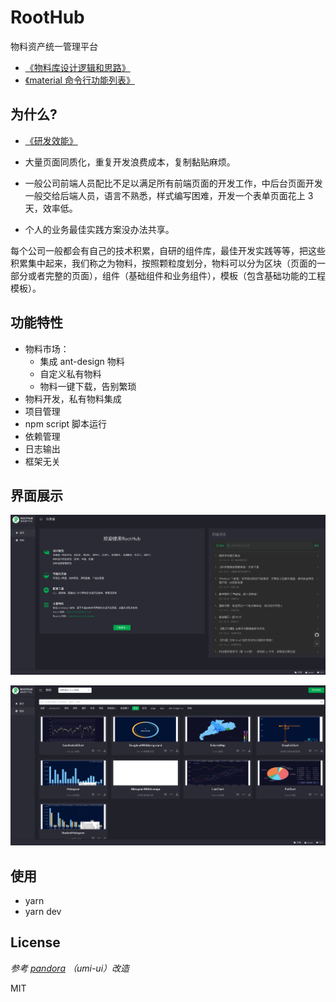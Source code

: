 # RootHub

物料资产统一管理平台

- [《物料库设计逻辑和思路》](https://roothome.yuque.com/docs/share/8818727b-bc31-42e8-96a9-627c5df4a241)
- [《material 命令行功能列表》](https://roothome.yuque.com/docs/share/6458c2ec-2536-4f89-8cdd-dc38bcb82077)

## 为什么?

- [《研发效能》](https://roothome.yuque.com/docs/share/0b91938d-dd32-4aae-8d82-4cba58527944)

- 大量页面同质化，重复开发浪费成本，复制黏贴麻烦。
- 一般公司前端人员配比不足以满足所有前端页面的开发工作，中后台页面开发一般交给后端人员，语言不熟悉，样式编写困难，开发一个表单页面花上 3 天，效率低。
- 个人的业务最佳实践方案没办法共享。

每个公司一般都会有自己的技术积累，自研的组件库，最佳开发实践等等，把这些积累集中起来，我们称之为物料，按照颗粒度划分，物料可以分为区块（页面的一部分或者完整的页面），组件（基础组件和业务组件），模板（包含基础功能的工程模板）。

## 功能特性

- 物料市场：
  - 集成 ant-design 物料
  - 自定义私有物料
  - 物料一键下载，告别繁琐
- 物料开发，私有物料集成
- 项目管理
- npm script 脚本运行
- 依赖管理
- 日志输出
- 框架无关

## 界面展示

![物料市场](./demo1.png)

![物料市场](./demo2.png)

## 使用

- yarn
- yarn dev

## License

_参考 [pandora](https://github.com/ideagay/pandora) （umi-ui）改造_

MIT

<!--
## 安装

```
yarn global add @roothome/roothub
```

安装完成之后, 执行 roothub -v 验证，如提示未找到命令，新开一个终端窗口重试

## 使用

注意：使用前请先配置 github 的 ssh key

```
#启动ui
roothub ui

#获得更多命令使用帮助
roothub -h
``` -->
